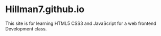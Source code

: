 # Hillman7.github.io
This site is for learning HTML5 CSS3 and JavaScript for a web frontend Development class.
